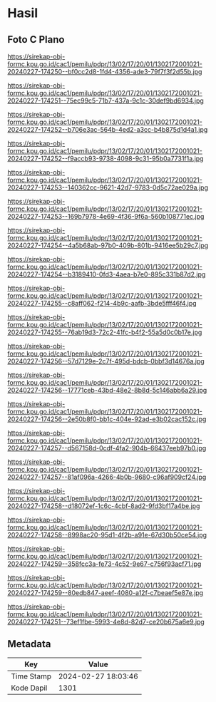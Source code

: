 # Hasil

## Foto C Plano

https://sirekap-obj-formc.kpu.go.id/cac1/pemilu/pdpr/13/02/17/20/01/1302172001021-20240227-174250--bf0cc2d8-1fd4-4356-ade3-79f7f3f2d55b.jpg

https://sirekap-obj-formc.kpu.go.id/cac1/pemilu/pdpr/13/02/17/20/01/1302172001021-20240227-174251--75ec99c5-71b7-437a-9c1c-30def9bd6934.jpg

https://sirekap-obj-formc.kpu.go.id/cac1/pemilu/pdpr/13/02/17/20/01/1302172001021-20240227-174252--b706e3ac-564b-4ed2-a3cc-b4b875d1d4a1.jpg

https://sirekap-obj-formc.kpu.go.id/cac1/pemilu/pdpr/13/02/17/20/01/1302172001021-20240227-174252--f9accb93-9738-4098-9c31-95b0a7731f1a.jpg

https://sirekap-obj-formc.kpu.go.id/cac1/pemilu/pdpr/13/02/17/20/01/1302172001021-20240227-174253--140362cc-9621-42d7-9783-0d5c72ae029a.jpg

https://sirekap-obj-formc.kpu.go.id/cac1/pemilu/pdpr/13/02/17/20/01/1302172001021-20240227-174253--169b7978-4e69-4f36-9f6a-560b108771ec.jpg

https://sirekap-obj-formc.kpu.go.id/cac1/pemilu/pdpr/13/02/17/20/01/1302172001021-20240227-174254--4a5b68ab-97b0-409b-801b-9416ee5b29c7.jpg

https://sirekap-obj-formc.kpu.go.id/cac1/pemilu/pdpr/13/02/17/20/01/1302172001021-20240227-174254--b3189410-0fd3-4aea-b7e0-895c331b87d2.jpg

https://sirekap-obj-formc.kpu.go.id/cac1/pemilu/pdpr/13/02/17/20/01/1302172001021-20240227-174255--c8aff062-f214-4b9c-aafb-3bde5fff46f4.jpg

https://sirekap-obj-formc.kpu.go.id/cac1/pemilu/pdpr/13/02/17/20/01/1302172001021-20240227-174255--76ab19d3-72c2-41fc-b4f2-55a5d0c0b17e.jpg

https://sirekap-obj-formc.kpu.go.id/cac1/pemilu/pdpr/13/02/17/20/01/1302172001021-20240227-174256--57d7129e-2c7f-495d-bdcb-0bbf3d14676a.jpg

https://sirekap-obj-formc.kpu.go.id/cac1/pemilu/pdpr/13/02/17/20/01/1302172001021-20240227-174256--17771ceb-43bd-48e2-8b8d-5c146abb6a29.jpg

https://sirekap-obj-formc.kpu.go.id/cac1/pemilu/pdpr/13/02/17/20/01/1302172001021-20240227-174256--2e50b8f0-bb1c-404e-92ad-e3b02cac152c.jpg

https://sirekap-obj-formc.kpu.go.id/cac1/pemilu/pdpr/13/02/17/20/01/1302172001021-20240227-174257--d567158d-0cdf-4fa2-904b-66437eeb97b0.jpg

https://sirekap-obj-formc.kpu.go.id/cac1/pemilu/pdpr/13/02/17/20/01/1302172001021-20240227-174257--81af096a-4266-4b0b-9680-c96af909cf24.jpg

https://sirekap-obj-formc.kpu.go.id/cac1/pemilu/pdpr/13/02/17/20/01/1302172001021-20240227-174258--d18072ef-1c6c-4cbf-8ad2-9fd3bf17a4be.jpg

https://sirekap-obj-formc.kpu.go.id/cac1/pemilu/pdpr/13/02/17/20/01/1302172001021-20240227-174258--8998ac20-95d1-4f2b-a91e-67d30b50ce54.jpg

https://sirekap-obj-formc.kpu.go.id/cac1/pemilu/pdpr/13/02/17/20/01/1302172001021-20240227-174259--358fcc3a-fe73-4c52-9e67-c756f93acf71.jpg

https://sirekap-obj-formc.kpu.go.id/cac1/pemilu/pdpr/13/02/17/20/01/1302172001021-20240227-174259--80edb847-aeef-4080-a12f-c7beaef5e87e.jpg

https://sirekap-obj-formc.kpu.go.id/cac1/pemilu/pdpr/13/02/17/20/01/1302172001021-20240227-174251--73ef1fbe-5993-4e8d-82d7-ce20b675a6e9.jpg


## Metadata

| Key        | Value               |
| ---------- | ------------------- |
| Time Stamp | 2024-02-27 18:03:46 |
| Kode Dapil | 1301                |



